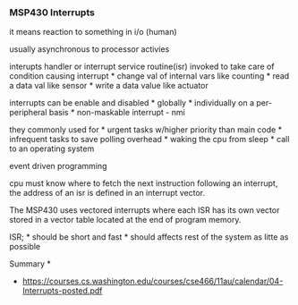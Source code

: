 ### MSP430 Interrupts

it means reaction to something in i/o (human)

usually asynchronous to processor activies

interupts handler or interrupt service routine(isr) invoked to take care of condition causing interrupt
	* change val of internal vars like counting
	* read a data val like sensor
	* write a data value like actuator

interrupts can be enable and disabled
	* globally
	* individually on a per-peripheral basis
	* non-maskable interrupt - nmi

they commonly used for 
	* urgent tasks w/higher priority than main code
	* infrequent tasks to save polling overhead
	* waking the cpu from sleep 
	* call to an operating system

event driven programming
	
cpu must know where to fetch the next instruction following an interrupt, the address of an isr is defined in an interrupt vector.

The MSP430 uses vectored interrupts where each ISR has its own vector stored in a vector table located at the end of program memory.

ISR;
	* should be short and fast
	* should affects rest of the system as litte as possible

Summary
* 

* https://courses.cs.washington.edu/courses/cse466/11au/calendar/04-Interrupts-posted.pdf
